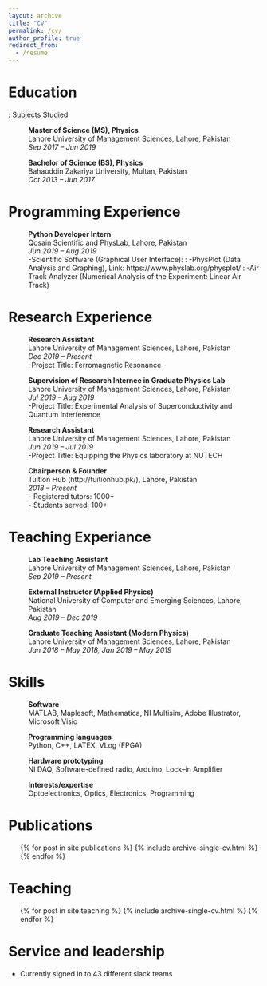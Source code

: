 ```yaml
---
layout: archive
title: "CV"
permalink: /cv/
author_profile: true
redirect_from:
  - /resume
---
```



#  Education
: [Subjects Studied](https://shiraz-ahmad.com/coursework/)
<p style="margin-left: 40px"><b>Master of Science (MS), Physics</b>
<br>Lahore University of Management Sciences, Lahore, Pakistan
<br><i>Sep 2017 – Jun 2019</i></p>

<p style="margin-left: 40px"><b>Bachelor of Science (BS), Physics</b>
<br>Bahauddin Zakariya University, Multan, Pakistan
<br><i>Oct 2013 – Jun 2017</i></p>

#  Programming Experience

<p style="margin-left: 40px"><b>Python Developer Intern</b>
<br>Qosain Scientific and PhysLab, Lahore, Pakistan
<br><i>Jun 2019 – Aug 2019</i>
<br>-Scientific Software (Graphical User Interface):
:   -PhysPlot (Data Analysis and Graphing), Link: https://www.physlab.org/physplot/
:   -Air Track Analyzer (Numerical Analysis of the Experiment: Linear Air Track)


#  Research Experience

<p style="margin-left: 40px"><b>Research Assistant</b>
<br>Lahore University of Management Sciences, Lahore, Pakistan
<br><i>Dec 2019 – Present</i>
<br>  -Project Title: Ferromagnetic Resonance

<p style="margin-left: 40px"><b>Supervision of Research Internee in Graduate Physics Lab</b>
<br>Lahore University of Management Sciences, Lahore, Pakistan
<br><i>Jul 2019 – Aug 2019</i>
<br> -Project Title: Experimental Analysis of Superconductivity and Quantum Interference

<p style="margin-left: 40px"><b>Research Assistant</b>
<br>Lahore University of Management Sciences, Lahore, Pakistan
<br><i>Jun 2019 – Jul 2019</i>
<br> -Project Title: Equipping the Physics laboratory at NUTECH


<p style="margin-left: 40px"><b>Chairperson & Founder</b>
<br>Tuition Hub (http://tuitionhub.pk/), Lahore, Pakistan
<br><i>2018 – Present</i>
<br>- Registered tutors: 1000+
<br>- Students served: 100+

#  Teaching Experiance

<p style="margin-left: 40px"><b>Lab Teaching Assistant</b>
<br>Lahore University of Management Sciences, Lahore, Pakistan
<br><i>Sep 2019 – Present</i></p>

<p style="margin-left: 40px"><b>External Instructor (Applied Physics)</b>
<br>National University of Computer and Emerging Sciences, Lahore, Pakistan
<br><i>Aug 2019 – Dec 2019</i></p>

<p style="margin-left: 40px"><b>Graduate Teaching Assistant (Modern Physics)</b>
<br> Lahore University of Management Sciences, Lahore, Pakistan
<br><i>Jan 2018 – May 2018, Jan 2019 – May 2019</i></p>


#  Skills

<p style="margin-left: 40px"><b>Software</b>
<br> MATLAB, Maplesoft, Mathematica, NI Multisim, Adobe Illustrator, Microsoft Visio
  
<p style="margin-left: 40px"><b>Programming languages</b>
<br> Python, C++, LATEX, VLog (FPGA)
  
<p style="margin-left: 40px"><b>Hardware prototyping</b>
<br>NI DAQ, Software-defined radio, Arduino, Lock–in Amplifier
  
<p style="margin-left: 40px"><b>Interests/expertise</b>
<br> Optoelectronics, Optics, Electronics, Programming

#  Publications
  <ul>{% for post in site.publications %}
    {% include archive-single-cv.html %}
  {% endfor %}</ul>

#  Teaching

  <ul>{% for post in site.teaching %}
    {% include archive-single-cv.html %}
  {% endfor %}</ul>
  
#  Service and leadership

* Currently signed in to 43 different slack teams
